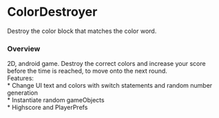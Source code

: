 # ColorDestroyer
Destroy the color block that matches the color word.
<h3>Overview</h3>
2D, android game. Destroy the correct colors and increase your score before the time is reached, to move onto the next round.
<br />
Features:
<br />* Change UI text and colors with switch statements and random number generation
<br />* Instantiate random gameObjects
<br />* Highscore and PlayerPrefs
